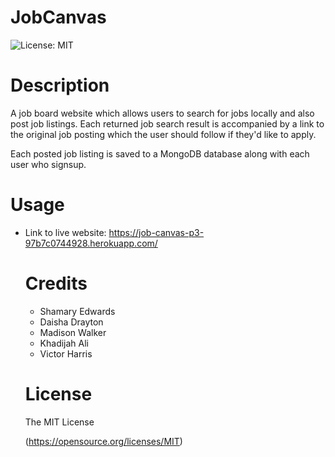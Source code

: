 # JobCanvas 

![License: MIT](https://img.shields.io/badge/License-MIT-yellow.svg)

# Description 

A job board website which allows users to search for jobs locally and also post job listings. Each returned job search result is accompanied by a link to the original job posting which the user should follow if they'd like to apply.

Each posted job listing is saved to a MongoDB database along with each user who signsup.

# Usage 

* Link to live website:  https://job-canvas-p3-97b7c0744928.herokuapp.com/  



  # Credits

  * Shamary Edwards
  * Daisha Drayton
  * Madison Walker
  * Khadijah Ali
  * Victor Harris

   # License 
  The MIT License
   
  (https://opensource.org/licenses/MIT)
  

